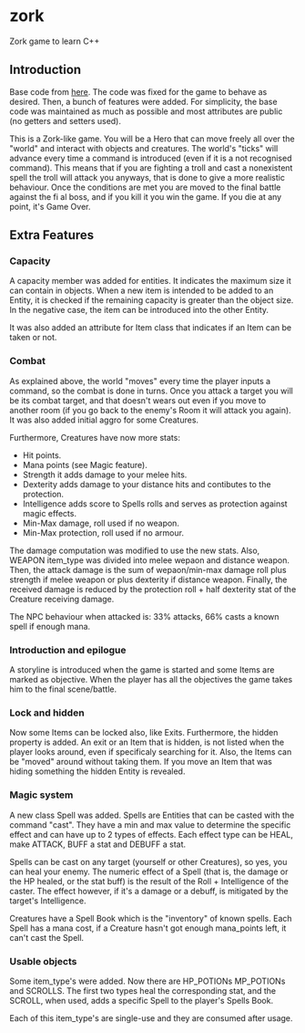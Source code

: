 # zork
Zork game to learn C++

## Introduction
Base code from [here](https://github.com/d0n3val/zork). The code was fixed for the game to behave as desired. 
Then, a bunch of features were added. For simplicity, the base code was maintained as much as possible and
most attributes are public (no getters and setters used). 

This is a Zork-like game. You will be a Hero that can move freely all over the "world" and interact with objects
and creatures. The world's "ticks" will advance every time a command is introduced (even if it is a not recognised command).
This means that if you are fighting a troll and cast a nonexistent spell the troll will attack you anyways, that is done to give a more realistic behaviour.
Once the conditions are met you are moved to the final battle against the fi al boss, and if you kill it you win the game.
If you die at any point, it's Game Over. 

## Extra Features
### Capacity
A capacity member was added for entities. It indicates the maximum size it can contain in objects.
When a new item is intended to be added to an Entity, it is checked if the remaining capacity is greater than
the object size. In the negative case, the item can be introduced into the other Entity.

It was also added an attribute for Item class that indicates if an Item can be taken or not.

### Combat
As explained above, the world "moves" every time the player inputs a command, so the combat is done in turns.
Once you attack a target you will be its combat target, and that doesn't wears out even if you move to another room (if you go back to
the enemy's Room it will attack you again). It was also added initial aggro for some Creatures.

Furthermore, Creatures have now more stats:
- Hit points.
- Mana points (see Magic feature).
- Strength it adds damage to your melee hits.
- Dexterity adds damage to your distance hits and contibutes to the protection.
- Intelligence adds score to Spells rolls and serves as protection against magic effects.
- Min-Max damage, roll used if no weapon.
- Min-Max protection, roll used if no armour.

The damage computation was modified to use the new stats.
Also, WEAPON item_type was divided into melee wepaon and distance weapon.
Then, the attack damage is the sum of wepaon/min-max damage roll plus strength if melee weapon or plus dexterity if distance weapon.
Finally, the received damage is reduced by the protection roll + half dexterity stat of the Creature receiving damage.

The NPC behaviour when attacked is: 33% attacks, 66% casts a known spell if enough mana.

### Introduction and epilogue
A storyline is introduced when the game is started and some Items are marked as objective. When the player has all the objectives the game takes him to the final scene/battle.

### Lock and hidden
Now some Items can be locked also, like Exits. Furthermore, the hidden property is added. An exit or an Item that is hidden, is not listed when the player looks around, even if specificaly searching for it.
Also, the Items can be "moved" around without taking them. If you move an Item that was hiding something the hidden Entity is revealed.

### Magic system
A new class Spell was added. Spells are Entities that can be casted with the command "cast". They have a min and max value to determine the specific effect and can have 
up to 2 types of effects. Each effect type can be HEAL, make ATTACK, BUFF a stat and DEBUFF a stat.

Spells can be cast on any target (yourself or other Creatures), so yes, you can heal your enemy. The numeric effect of a Spell (that is, the damage or the HP healed, or the stat buff) is the result of the Roll + Intelligence of the caster.
The effect however, if it's a damage or a debuff, is mitigated by the target's Intelligence.

Creatures have a Spell Book which is the "inventory" of known spells. Each Spell has a mana cost, if a Creature hasn't got enough mana_points left, it can't cast the Spell.

### Usable objects
Some item_type's were added. Now there are HP_POTIONs MP_POTIONs and SCROLLS. The first two types heal the corresponding stat, and the SCROLL, when used, adds a specific Spell to the player's Spells Book.

Each of this item_type's are single-use and they are consumed after usage.
